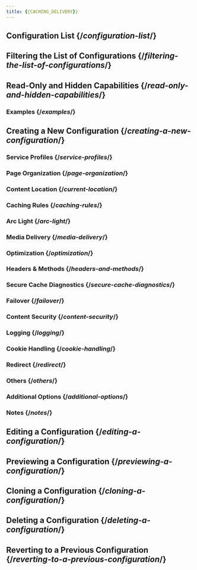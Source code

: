 ```yaml
---
title: {{CACHING_DELIVERY}}
---
```

## Configuration List  {/*configuration-list*/}
## Filtering the List of Configurations  {/*filtering-the-list-of-configurations*/}
## Read-Only and Hidden Capabilities  {/*read-only-and-hidden-capabilities*/}
### Examples  {/*examples*/}
## Creating a New Configuration  {/*creating-a-new-configuration*/}
### Service Profiles  {/*service-profiles*/}
### Page Organization  {/*page-organization*/}
### Content Location  {/*current-location*/}
### Caching Rules  {/*caching-rules*/}
### Arc Light  {/*arc-light*/}
### Media Delivery  {/*media-delivery*/}
### Optimization  {/*optimization*/}
### Headers & Methods  {/*headers-and-methods*/}
### Secure Cache Diagnostics  {/*secure-cache-diagnostics*/}
### Failover  {/*failover*/}
### Content Security  {/*content-security*/}
### Logging  {/*logging*/}
### Cookie Handling  {/*cookie-handling*/}
### Redirect  {/*redirect*/}
### Others  {/*others*/}
### Additional Options  {/*additional-options*/}
### Notes  {/*notes*/}
## Editing a Configuration  {/*editing-a-configuration*/}
## Previewing a Configuration  {/*previewing-a-configuration*/}
## Cloning a Configuration  {/*cloning-a-configuration*/}
## Deleting a Configuration  {/*deleting-a-configuration*/}
## Reverting to a Previous Configuration  {/*reverting-to-a-previous-configuration*/}
